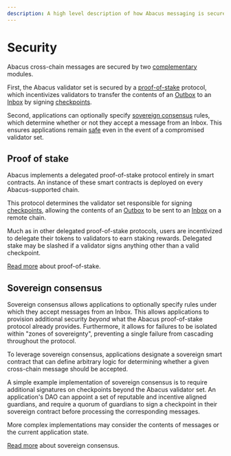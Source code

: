 ```yaml
---
description: A high level description of how Abacus messaging is secured
---
```


# Security

Abacus cross-chain messages are secured by two [complementary](https://en.wikipedia.org/wiki/Swiss\_cheese\_model) modules.

First, the Abacus validator set is secured by a [proof-of-stake](proof-of-stake.md) protocol, which incentivizes validators to transfer the contents of an [Outbox](../messaging/outbox.md) to an [Inbox](../messaging/inbox.md) by signing [checkpoints](../messaging/#checkpoints).

Second, applications can optionally specify [sovereign consensus](sovereign-consensus.md) rules, which determine whether or not they accept a message from an Inbox. This ensures applications remain [safe](https://en.wikipedia.org/wiki/Safety\_property) even in the event of a compromised validator set.

## Proof of stake

Abacus implements a delegated proof-of-stake protocol entirely in smart contracts. An instance of these smart contracts is deployed on every Abacus-supported chain.

This protocol determines the validator set responsible for signing [checkpoints](../messaging/#checkpoints), allowing the contents of an [Outbox](../messaging/outbox.md) to be sent to an [Inbox](../messaging/inbox.md) on a remote chain.

Much as in other delegated proof-of-stake protocols, users are incentivized to delegate their tokens to validators to earn staking rewards. Delegated stake may be slashed if a validator signs anything other than a valid checkpoint.

[Read more](proof-of-stake.md) about proof-of-stake.&#x20;

## Sovereign consensus

Sovereign consensus allows applications to optionally specify rules under which they accept messages from an Inbox. This allows applications to provision additional security _beyond_ what the Abacus proof-of-stake protocol already provides. Furthermore, it allows for failures to be isolated within "zones of sovereignty", preventing a single failure from cascading throughout the protocol.

To leverage sovereign consensus, applications designate a sovereign smart contract that can define arbitrary logic for determining whether a given cross-chain message should be accepted.

A simple example implementation of sovereign consensus is to require additional signatures on checkpoints beyond the Abacus validator set. An application's DAO can appoint a set of reputable and incentive aligned guardians, and require a quorum of guardians to sign a checkpoint in their sovereign contract before processing the corresponding messages.

More complex implementations may consider the contents of messages or the current application state.

[Read more](sovereign-consensus.md) about sovereign consensus.

